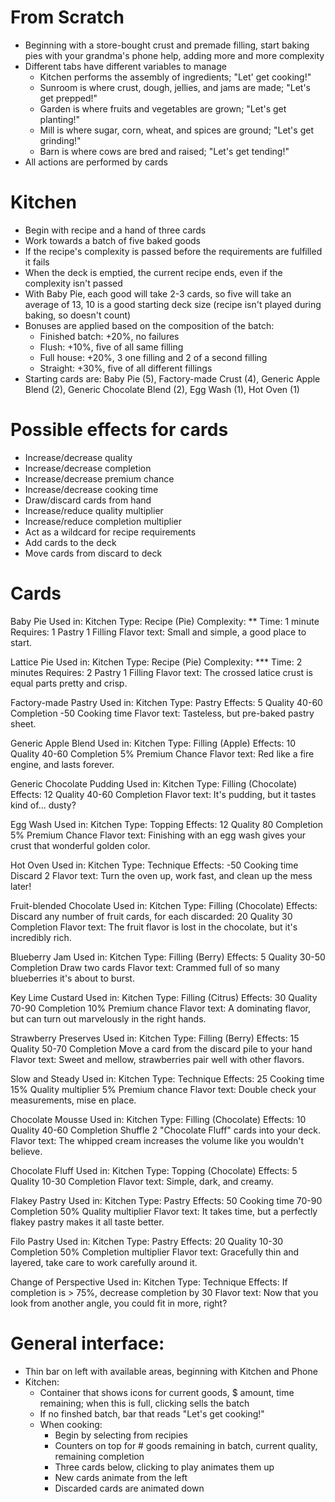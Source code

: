 # From Scratch
- Beginning with a store-bought crust and premade filling, start baking pies with your grandma's phone help, adding more and more complexity
- Different tabs have different variables to manage
  - Kitchen performs the assembly of ingredients; "Let' get cooking!"
  - Sunroom is where crust, dough, jellies, and jams are made; "Let's get prepped!"
  - Garden is where fruits and vegetables are grown; "Let's get planting!"
  - Mill is where sugar, corn, wheat, and spices are ground; "Let's get grinding!"
  - Barn is where cows are bred and raised; "Let's get tending!"
- All actions are performed by cards

# Kitchen
- Begin with recipe and a hand of three cards
- Work towards a batch of five baked goods
- If the recipe's complexity is passed before the requirements are fulfilled it fails
- When the deck is emptied, the current recipe ends, even if the complexity isn't passed
- With Baby Pie, each good will take 2-3 cards, so five will take an average of 13, 10 is a good starting deck size (recipe isn't played during baking, so doesn't count)
- Bonuses are applied based on the composition of the batch:
  - Finished batch: +20%, no failures
  - Flush: +10%, five of all same filling
  - Full house: +20%, 3 one filling and 2 of a second filling
  - Straight: +30%, five of all different fillings
- Starting cards are: Baby Pie (5), Factory-made Crust (4), Generic Apple Blend (2), Generic Chocolate Blend (2), Egg Wash (1), Hot Oven (1)

# Possible effects for cards
- Increase/decrease quality
- Increase/decrease completion
- Increase/decrease premium chance
- Increase/decrease cooking time
- Draw/discard cards from hand
- Increase/reduce quality multiplier
- Increase/reduce completion multiplier
- Act as a wildcard for recipe requirements
- Add cards to the deck
- Move cards from discard to deck

# Cards
Baby Pie
  Used in: Kitchen
  Type: Recipe (Pie)
  Complexity: **
  Time: 1 minute
  Requires:
    1 Pastry
    1 Filling
  Flavor text: Small and simple, a good place to start.

Lattice Pie
  Used in: Kitchen
  Type: Recipe (Pie)
  Complexity: ***
  Time: 2 minutes
  Requires:
    2 Pastry
    1 Filling
  Flavor text: The crossed latice crust is equal parts pretty and crisp.

Factory-made Pastry
  Used in: Kitchen
  Type: Pastry
  Effects:
    5 Quality
    40-60 Completion
    -50 Cooking time
  Flavor text: Tasteless, but pre-baked pastry sheet.

Generic Apple Blend
  Used in: Kitchen
  Type: Filling (Apple)
  Effects:
    10 Quality
    40-60 Completion
    5% Premium Chance
  Flavor text: Red like a fire engine, and lasts forever.

Generic Chocolate Pudding
  Used in: Kitchen
  Type: Filling (Chocolate)
  Effects:
    12 Quality
    40-60 Completion
  Flavor text: It's pudding, but it tastes kind of... dusty?

Egg Wash
  Used in: Kitchen
  Type: Topping
  Effects:
    12 Quality
    80 Completion
    5% Premium Chance
  Flavor text: Finishing with an egg wash gives your crust that wonderful golden color.

Hot Oven
  Used in: Kitchen
  Type: Technique
  Effects:
    -50 Cooking time
    Discard 2
  Flavor text: Turn the oven up, work fast, and clean up the mess later!

Fruit-blended Chocolate
  Used in: Kitchen
  Type: Filling (Chocolate)
  Effects:
    Discard any number of fruit cards, for each discarded:
    20 Quality
    30 Completion
  Flavor text: The fruit flavor is lost in the chocolate, but it's incredibly rich.

Blueberry Jam
  Used in: Kitchen
  Type: Filling (Berry)
  Effects:
    5 Quality
    30-50 Completion
    Draw two cards
  Flavor text: Crammed full of so many blueberries it's about to burst.

Key Lime Custard
  Used in: Kitchen
  Type: Filling (Citrus)
  Effects:
    30 Quality
    70-90 Completion
    10% Premium chance
  Flavor text: A dominating flavor, but can turn out marvelously in the right hands.

Strawberry Preserves
  Used in: Kitchen
  Type: Filling (Berry)
  Effects:
    15 Quality
    50-70 Completion
    Move a card from the discard pile to your hand
  Flavor text: Sweet and mellow, strawberries pair well with other flavors.

Slow and Steady
  Used in: Kitchen
  Type: Technique
  Effects:
    25 Cooking time
    15% Quality multiplier
    5% Premium chance
  Flavor text: Double check your measurements, mise en place.

Chocolate Mousse
  Used in: Kitchen
  Type: Filling (Chocolate)
  Effects:
    10 Quality
    40-60 Completion
    Shuffle 2 "Chocolate Fluff" cards into your deck.
  Flavor text: The whipped cream increases the volume like you wouldn't believe.

Chocolate Fluff
  Used in: Kitchen
  Type: Topping (Chocolate)
  Effects:
    5 Quality
    10-30 Completion
  Flavor text: Simple, dark, and creamy.

Flakey Pastry
  Used in: Kitchen
  Type: Pastry
  Effects:
    50 Cooking time
    70-90 Completion
    50% Quality multiplier
  Flavor text: It takes time, but a perfectly flakey pastry makes it all taste better.

Filo Pastry
  Used in: Kitchen
  Type: Pastry
  Effects:
    20 Quality
    10-30 Completion
    50% Completion multiplier
  Flavor text: Gracefully thin and layered, take care to work carefully around it.

Change of Perspective
  Used in: Kitchen
  Type: Technique
  Effects:
    If completion is > 75%, decrease completion by 30
  Flavor text: Now that you look from another angle, you could fit in more, right?

# General interface:
- Thin bar on left with available areas, beginning with Kitchen and Phone
- Kitchen:
  - Container that shows icons for current goods, $ amount, time remaining; when this is full, clicking sells the batch
  - If no finshed batch, bar that reads "Let's get cooking!"
  - When cooking:
    - Begin by selecting from recipies
    - Counters on top for # goods remaining in batch, current quality, remaining completion
    - Three cards below, clicking to play animates them up
    - New cards animate from the left
    - Discarded cards are animated down
